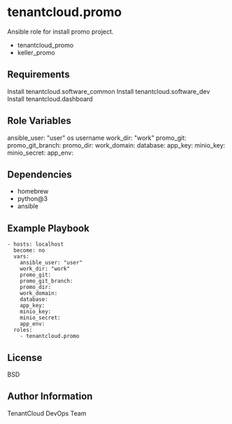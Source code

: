 tenantcloud.promo
=========

Ansible role for install promo project.

  - tenantcloud_promo
  - keller_promo

Requirements
------------

Install tenantcloud.software_common
Install tenantcloud.software_dev
Install tenantcloud.dashboard

Role Variables
--------------

ansible_user: "user" os username
work_dir: "work"
promo_git:
promo_git_branch:
promo_dir:
work_domain:
database:
app_key:
minio_key:
minio_secret:
app_env:

Dependencies
------------

  - homebrew
  - python@3
  - ansible

Example Playbook
----------------

    - hosts: localhost
      become: no
      vars:
        ansible_user: "user"
        work_dir: "work"
        promo_git:
        promo_git_branch:
        promo_dir:
        work_domain:
        database:
        app_key:
        minio_key:
        minio_secret:
        app_env:
      roles:
        - tenantcloud.promo

License
-------

BSD

Author Information
------------------

TenantCloud DevOps Team
